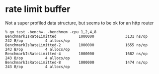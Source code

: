 # rate limit buffer

Not a super profiled data structure, but seems to be ok for an http router

    % go test -bench=. -benchmem -cpu 1,2,4,8
    BenchmarkIsRateLimitted          1000000              3131 ns/op             242 B/op          4 allocs/op
    BenchmarkIsRateLimitted-2        1000000              1655 ns/op             243 B/op          4 allocs/op
    BenchmarkIsRateLimitted-4        1000000              1682 ns/op             243 B/op          4 allocs/op
    BenchmarkIsRateLimitted-8        1000000              1474 ns/op             243 B/op          4 allocs/op

